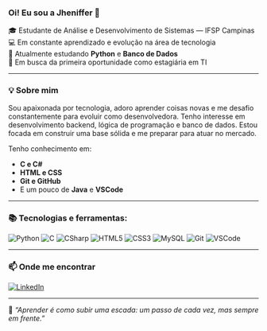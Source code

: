 ### Oi! Eu sou a Jheniffer 👋

🎓 Estudante de Análise e Desenvolvimento de Sistemas — IFSP Campinas  
💻 Em constante aprendizado e evolução na área de tecnologia  
🌱 Atualmente estudando **Python** e **Banco de Dados**  
🚀 Em busca da primeira oportunidade como estagiária em TI  

---

### 💡 Sobre mim

Sou apaixonada por tecnologia, adoro aprender coisas novas e me desafio constantemente para evoluir como desenvolvedora. Tenho interesse em desenvolvimento backend, lógica de programação e banco de dados. Estou focada em construir uma base sólida e me preparar para atuar no mercado.

Tenho conhecimento em:
- **C e C#**
- **HTML e CSS**
- **Git e GitHub**
- E um pouco de **Java** e **VSCode**

---

### 📚 Tecnologias e ferramentas:

![Python](https://img.shields.io/badge/-Python-3776AB?style=flat&logo=python&logoColor=white)
![C](https://img.shields.io/badge/-C-A8B9CC?style=flat&logo=c&logoColor=white)
![CSharp](https://img.shields.io/badge/-C%23-239120?style=flat&logo=c-sharp&logoColor=white)
![HTML5](https://img.shields.io/badge/-HTML5-E34F26?style=flat&logo=html5&logoColor=white)
![CSS3](https://img.shields.io/badge/-CSS3-1572B6?style=flat&logo=css3&logoColor=white)
![MySQL](https://img.shields.io/badge/-MySQL-4479A1?style=flat&logo=mysql&logoColor=white)
![Git](https://img.shields.io/badge/-Git-F05032?style=flat&logo=git&logoColor=white)
![VSCode](https://img.shields.io/badge/-VSCode-007ACC?style=flat&logo=visual-studio-code&logoColor=white)

---

### 📫 Onde me encontrar

[![LinkedIn](https://img.shields.io/badge/-LinkedIn-blue?style=flat&logo=linkedin&logoColor=white)](https://www.linkedin.com/in/jheniffer-aparecida-5a60172a2)

---

🧠 *“Aprender é como subir uma escada: um passo de cada vez, mas sempre em frente.”*
